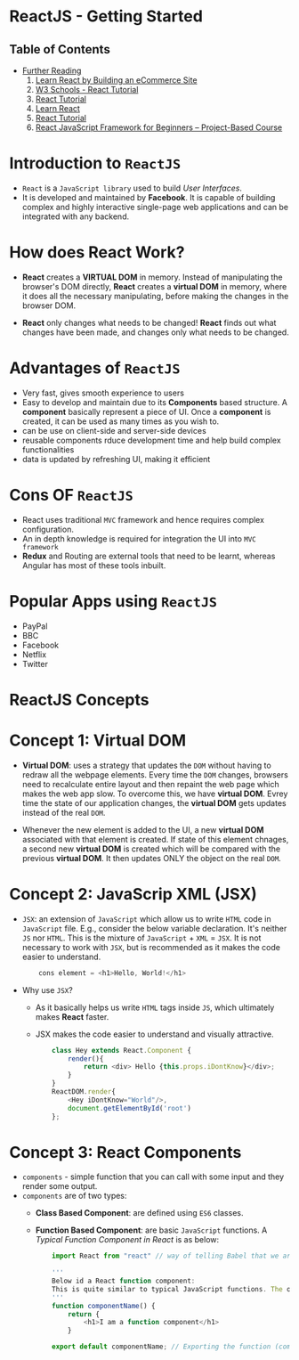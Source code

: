 # ReactJS - Getting Started

## Table of Contents
- [Further Reading]()
    1. [Learn React by Building an eCommerce Site](https://www.freecodecamp.org/news/learn-react-by-building-an-ecommerce-site/)
    2. [W3 Schools - React Tutorial](https://www.w3schools.com/react/default.asp)
    3. [React Tutorial](https://react-tutorial.app/app.html)
    4. [Learn React](https://reactjs.org/)
    5. [React Tutorial](https://react-tutorial.app/app.html)
    6. [React JavaScript Framework for Beginners – Project-Based Course](https://www.youtube.com/watch?v=u6gSSpfsoOQ&t=35s)

# Introduction to `ReactJS`
* `React` is a `JavaScript library` used to build _User Interfaces_. 
* It is developed and maintained by __Facebook__. It is capable of building complex and highly interactive single-page web applications and can be integrated with any backend.

# How does React Work?
* __React__ creates a __VIRTUAL DOM__ in memory. Instead of manipulating the browser's DOM directly, __React__ creates a __virtual DOM__ in memory, where it does all the necessary manipulating, before making the changes in the browser DOM.

* __React__ only changes what needs to be changed! __React__ finds out what changes have been made, and changes only what needs to be changed.

# Advantages of `ReactJS`
* Very fast, gives smooth experience to users
* Easy to develop and maintain due to its __Components__ based structure. A __component__ basically represent a piece of UI. Once a __component__ is created, it can be used as many times as you wish to.
* can be use on client-side and server-side devices
* reusable components rduce development time and help build complex functionalities
* data is updated by refreshing UI, making it efficient

# Cons OF `ReactJS`
* React uses traditional `MVC` framework and hence requires complex configuration.
* An in depth knowledge is required for integration the UI into `MVC framework`
* __Redux__ and Routing are external tools that need to be learnt, whereas Angular has most of these tools inbuilt.

# Popular Apps using `ReactJS`
* PayPal
* BBC
* Facebook
* Netflix
* Twitter

# ReactJS Concepts

# Concept 1: Virtual DOM
* __Virtual DOM__: uses a strategy that updates the `DOM` without having to redraw all the webpage elements. Every time the `DOM` changes, browsers need to recalculate entire layout and then repaint the web page which makes the web app slow. To overcome this, we have __virtual DOM__. Evrey time the state of our application changes, the __virtual DOM__ gets updates instead of the real `DOM`.

* Whenever the new element is added to the UI, a new __virtual DOM__ associated with that element is created. If state of this element chnages, a second new __virtual DOM__ is created which will be compared with the previous __virtual DOM__. It then updates ONLY the object on the real `DOM`.

# Concept 2: JavaScrip XML (JSX)
* `JSX`: an extension of `JavaScript` which allow us to write `HTML` code in `JavaScript` file. E.g., consider the below variable declaration. It's neither `JS` nor `HTML`. This is the mixture of `JavaScript` + `XML` = `JSX`. It is not necessary to work with `JSX`, but is recommended as it makes the code easier to understand.


    ```js
        cons element = <h1>Hello, World!</h1>
    ```
* Why use `JSX`?
  * As it basically helps us write `HTML` tags inside `JS`, which ultimately makes __React__ faster.
  * JSX makes the code easier to understand and visually attractive.

    ```js
        class Hey extends React.Component {
            render(){
                return <div> Hello {this.props.iDontKnow}</div>;
            }
        }
        ReactDOM.render{
            <Hey iDontKnow="World"/>,
            document.getElementById('root')
        };
    ```

# Concept 3: React Components
* `components` - simple function that you can call with some input and they render some output.
* `components` are of two types:
  * __Class Based Component__: are defined using `ES6` classes.
  * __Function Based Component__: are basic `JavaScript` functions. A _Typical Function Component in React_ is as below:

    ```js
        import React from "react" // way of telling Babel that we are working with JSX filed so that it will not throw error while transforming code into the React.createElement calls
        
        '''
        Below id a React function component:
        This is quite similar to typical JavaScript functions. The only difference is, here we are returning HTML code because this is JSX(JavaScript XML)
        '''
        function componentName() {
            return {
                <h1>I am a function component</h1>
            }

        export default componentName; // Exporting the function (component) so that we can use it outside
    ```